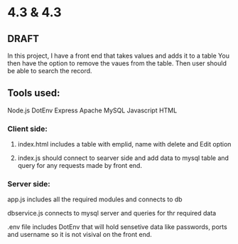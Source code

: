 # 4.3 & 4.3 
## DRAFT
In this project, I have a front end that takes values and adds it to a table 
You then have the option to remove the vaues from the table. Then user should be able to search the record. 

## Tools used:
Node.js
DotEnv
Express
Apache 
MySQL
Javascript
HTML

### Client side: 

1. index.html includes a table with emplid, name with delete and Edit option 


2. index.js should connect to searver side and add data to mysql table and query for any requests made by front end. 

### Server side:

app.js includes all the required modules and connects to db

dbservice.js connects to mysql server and queries for thr required data 

.env file includes DotEnv that will hold sensetive data like passwords, ports and username so it is not visival on the front end. 
